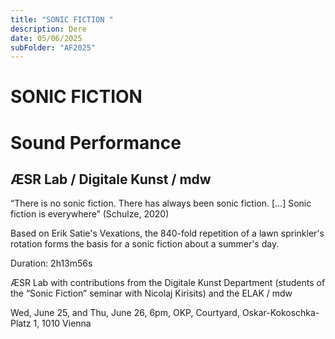 ```yaml
---
title: "SONIC FICTION "
description: Dere
date: 05/06/2025
subFolder: "AF2025"
---
```


# SONIC FICTION
# Sound Performance
## ÆSR Lab / Digitale Kunst / mdw  


“There is no sonic fiction. There has always been sonic fiction. […] Sonic fiction is everywhere” (Schulze, 2020)

Based on Erik Satie's Vexations, the 840-fold repetition of a lawn sprinkler's rotation forms the basis for a sonic fiction about a summer's day.

Duration: 2h13m56s

ÆSR Lab with contributions from the Digitale Kunst Department (students of the “Sonic Fiction” seminar with Nicolaj Kirisits) and the ELAK / mdw

Wed, June 25, and Thu, June 26, 6pm, OKP, Courtyard, Oskar-Kokoschka-Platz 1, 1010 Vienna